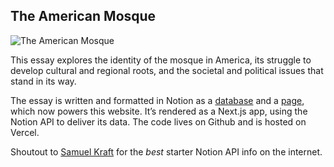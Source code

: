 ## The American Mosque

![The American Mosque](/public/demo.png)

This essay explores the identity of the mosque in America, its struggle to develop cultural and regional roots, and the societal and political issues that stand in its way.

The essay is written and formatted in Notion as a [database](https://www.notion.so/omarmhmmd/8cf98e7212904c0db63cc69faf6797d3?v=76f5ad1cac154a1aba87da134f9bf4c8&pvs=4) and a [page](https://www.notion.so/omarmhmmd/The-American-Mosque-f88d2748ec8d426599a582e0ed82917a?pvs=4), which now powers this website. It’s rendered as a Next.js app, using the Notion API to deliver its data. The code lives on Github and is hosted on Vercel.

Shoutout to [Samuel Kraft](https://samuelkraft.com/blog/building-a-notion-blog-with-public-api) for the <em>best</em> starter Notion API info on the internet.
